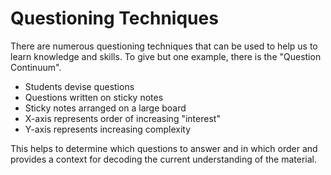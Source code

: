 # Questioning Techniques
There are numerous questioning techniques that can be used to help us to learn knowledge and skills. To give but one example, there is the "Question Continuum".
- Students devise questions
- Questions written on sticky notes
- Sticky notes arranged on a large board
- X-axis represents order of increasing "interest"
- Y-axis represents increasing complexity

This helps to determine which questions to answer and in which order and provides a context for decoding the current understanding of the material.
